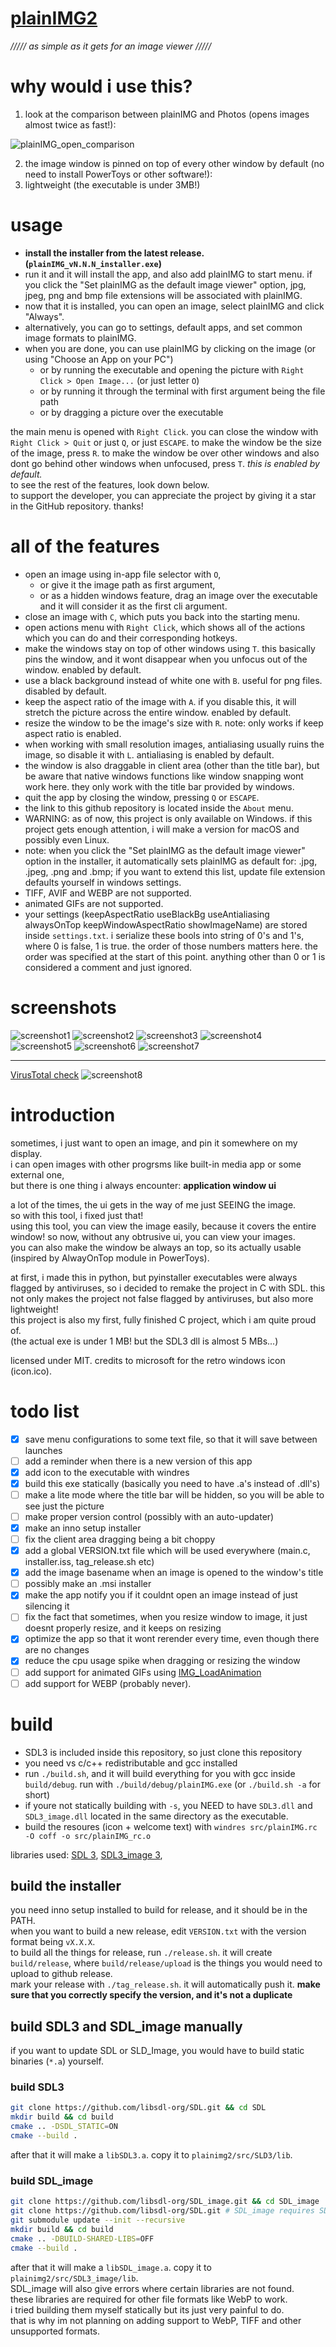 # [plainIMG2](https://github.com/qaptivator/plainimg2)

_///// as simple as it gets for an image viewer /////_

# why would i use this?

1. look at the comparison between plainIMG and Photos (opens images almost twice as fast!):

![plainIMG_open_comparison](examples/plainIMG_open_comparison.gif)

2. the image window is pinned on top of every other window by default (no need to install PowerToys or other software!):
3. lightweight (the executable is under 3MB!)

# usage

- **install the installer from the latest release. (`plainIMG_vN.N.N_installer.exe`)**
- run it and it will install the app, and also add plainIMG to start menu. if you click the "Set plainIMG as the default image viewer" option, jpg, jpeg, png and bmp file extensions will be associated with plainIMG.
- now that it is installed, you can open an image, select plainIMG and click "Always".
- alternatively, you can go to settings, default apps, and set common image formats to plainIMG.
- when you are done, you can use plainIMG by clicking on the image (or using "Choose an App on your PC")
  - or by running the executable and opening the picture with `Right Click > Open Image...` (or just letter `O`)
  - or by running it through the terminal with first argument being the file path
  - or by dragging a picture over the executable

the main menu is opened with `Right Click`.
you can close the window with `Right Click > Quit` or just `Q`, or just `ESCAPE`.
to make the window be the size of the image, press `R`.
to make the window be over other windows and also dont go behind other windows when unfocused, press `T`. _this is enabled by default._  
to see the rest of the features, look down below.  
to support the developer, you can appreciate the project by giving it a star in the GitHub repository. thanks!

# all of the features

- open an image using in-app file selector with `O`,
  - or give it the image path as first argument,
  - or as a hidden windows feature, drag an image over the executable and it will consider it as the first cli argument.
- close an image with `C`, which puts you back into the starting menu.
- open actions menu with `Right Click`, which shows all of the actions which you can do and their corresponding hotkeys.
- make the windows stay on top of other windows using `T`. this basically pins the window, and it wont disappear when you unfocus out of the window. enabled by default.
- use a black background instead of white one with `B`. useful for png files. disabled by default.
- keep the aspect ratio of the image with `A`. if you disable this, it will stretch the picture across the entire window. enabled by default.
- resize the window to be the image's size with `R`. note: only works if keep aspect ratio is enabled.
- when working with small resolution images, antialiasing usually ruins the image, so disable it with `L`. antialiasing is enabled by default.
- the window is also draggable in client area (other than the title bar), but be aware that native windows functions like window snapping wont work here. they only work with the title bar provided by windows.
- quit the app by closing the window, pressing `Q` or `ESCAPE`.
- the link to this github repository is located inside the `About` menu.
- WARNING: as of now, this project is only available on Windows. if this project gets enough attention, i will make a version for macOS and possibly even Linux.
- note: when you click the "Set plainIMG as the default image viewer" option in the installer, it automatically sets plainIMG as default for: .jpg, .jpeg, .png and .bmp; if you want to extend this list, update file extension defaults yourself in windows settings.
- TIFF, AVIF and WEBP are not supported.
- animated GIFs are not supported.
- your settings (keepAspectRatio useBlackBg useAntialiasing alwaysOnTop keepWindowAspectRatio showImageName) are stored inside `settings.txt`. i serialize these bools into string of 0's and 1's, where 0 is false, 1 is true. the order of those numbers matters here. the order was specified at the start of this point. anything other than 0 or 1 is considered a comment and just ignored.

# screenshots

![screenshot1](examples/screenshot1.png)
![screenshot2](examples/screenshot2.png)
![screenshot3](examples/screenshot3.png)
![screenshot4](examples/screenshot4.png)
![screenshot5](examples/screenshot5.png)
![screenshot6](examples/screenshot6.png)
![screenshot7](examples/screenshot7.png)

---

[VirusTotal check](https://www.virustotal.com/gui/file/790c8e66aa1ef920f819445e8b439ae7a3da877279220f05eac885881ed25e54/detection)
![screenshot8](examples/screenshot8.png)

# introduction

sometimes, i just want to open an image, and pin it somewhere on my display.  
i can open images with other progrsms like built-in media app or some external one,  
but there is one thing i always encounter: **application window ui**

a lot of the times, the ui gets in the way of me just SEEING the image.  
so with this tool, i fixed just that!  
using this tool, you can view the image easily, because it covers the entire window!
so now, without any obtrusive ui, you can view your images.  
you can also make the window be always an top, so its actually usable (inspired by AlwayOnTop module in PowerToys).

at first, i made this in python, but pyinstaller executables were always flagged by antiviruses, so i decided to remake the project in C with SDL.
this not only makes the project not false flagged by antiviruses, but also more lightweight!  
this project is also my first, fully finished C project, which i am quite proud of.  
(the actual exe is under 1 MB! but the SDL3 dll is almost 5 MBs...)

licensed under MIT. credits to microsoft for the retro windows icon (icon.ico).

# todo list

- [x] save menu configurations to some text file, so that it will save between launches
- [ ] add a reminder when there is a new version of this app
- [x] add icon to the executable with windres
- [x] build this exe statically (basically you need to have .a's instead of .dll's)
- [ ] make a lite mode where the title bar will be hidden, so you will be able to see just the picture
- [ ] make proper version control (possibly with an auto-updater)
- [x] make an inno setup installer
- [ ] fix the client area dragging being a bit choppy
- [x] add a global VERSION.txt file which will be used everywhere (main.c, installer.iss, tag_release.sh etc)
- [x] add the image basename when an image is opened to the window's title
- [ ] possibly make an .msi installer
- [x] make the app notify you if it couldnt open an image instead of just silencing it
- [ ] fix the fact that sometimes, when you resize window to image, it just doesnt properly resize, and it keeps on resizing
- [x] optimize the app so that it wont rerender every time, even though there are no changes
- [x] reduce the cpu usage spike when dragging or resizing the window
- [ ] add support for animated GIFs using [IMG_LoadAnimation](https://wiki.libsdl.org/SDL3_image/IMG_LoadAnimation)
- [ ] add support for WEBP (probably never).

# build

- SDL3 is included inside this repository, so just clone this repository
- you need vs c/c++ redistributable and gcc installed
- run `./build.sh`, and it will build everything for you with gcc inside `build/debug`. run with `./build/debug/plainIMG.exe` (or `./build.sh -a` for short)
- if youre not statically building with `-s`, you NEED to have `SDL3.dll` and `SDL3_image.dll` located in the same directory as the executable.
- build the resoures (icon + welcome text) with `windres src/plainIMG.rc -O coff -o src/plainIMG_rc.o`

libraries used: [SDL 3](https://github.com/libsdl-org/SDL), [SDL3_image 3](https://github.com/libsdl-org/SDL_image/),

## build the installer

you need inno setup installed to build for release, and it should be in the PATH.  
when you want to build a new release, edit `VERSION.txt` with the version format being `vX.X.X`.  
to build all the things for release, run `./release.sh`. it will create `build/release`, where `build/release/upload` is the things you would need to upload to github release.  
mark your release with `./tag_release.sh`. it will automatically push it. **make sure that you correctly specify the version, and it's not a duplicate**

## build SDL3 and SDL_image manually

if you want to update SDL or SLD_Image, you would have to build static binaries (`*.a`) yourself.  

### build SDL3

```sh
git clone https://github.com/libsdl-org/SDL.git && cd SDL
mkdir build && cd build
cmake .. -DSDL_STATIC=ON
cmake --build .
```

after that it will make a `libSDL3.a`. copy it to `plainimg2/src/SLD3/lib`.

### build SDL_image

```sh
git clone https://github.com/libsdl-org/SDL_image.git && cd SDL_image
git clone https://github.com/libsdl-org/SDL.git # SDL_image requires SDL as a dependency
git submodule update --init --recursive
mkdir build && cd build
cmake .. -DBUILD-SHARED-LIBS=OFF
cmake --build .
```

after that it will make a `libSDL_image.a`. copy it to `plainimg2/src/SDL3_image/lib`.  
SDL_image will also give errors where certain libraries are not found.  
these libraries are required for other file formats like WebP to work.  
i tried building them myself statically but its just very painful to do.  
that is why im not planning on adding support to WebP, TIFF and other unsupported formats.
